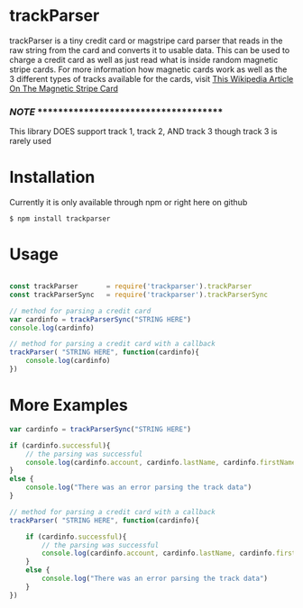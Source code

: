 # trackParser
trackParser is a tiny credit card or magstripe card parser that reads in the raw string from the card and converts it to usable data. This can be used to charge a credit card as well as just read what is inside random magnetic stripe cards. For more information how magnetic cards work as well as the 3 different types of tracks available for the cards, visit [This Wikipedia Article On The Magnetic Stripe Card](https://en.wikipedia.org/wiki/Magnetic_stripe_card)

### *NOTE* ************************************
This library DOES support track 1, track 2, AND track 3 though track 3 is rarely used

# Installation

Currently it is only available through npm or right here on github

	$ npm install trackparser

# Usage

```javascript

const trackParser 		= require('trackparser').trackParser
const trackParserSync 	= require('trackparser').trackParserSync

// method for parsing a credit card
var cardinfo = trackParserSync("STRING HERE")
console.log(cardinfo)

// method for parsing a credit card with a callback
trackParser( "STRING HERE", function(cardinfo){
	console.log(cardinfo)
})

```

# More Examples

```javascript
var cardinfo = trackParserSync("STRING HERE")

if (cardinfo.successful){
	// the parsing was successful
	console.log(cardinfo.account, cardinfo.lastName, cardinfo.firstName, cardinfo.expYear, cardinfo.expMonth, cardinfo.cvv)
}
else {
	console.log("There was an error parsing the track data")
}

// method for parsing a credit card with a callback
trackParser( "STRING HERE", function(cardinfo){

	if (cardinfo.successful){
		// the parsing was successful
		console.log(cardinfo.account, cardinfo.lastName, cardinfo.firstName, cardinfo.expYear, cardinfo.expMonth, cardinfo.cvv)
	}
	else {
		console.log("There was an error parsing the track data")
	}
})

```
